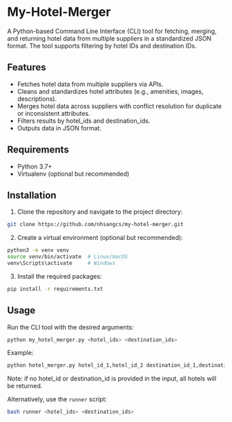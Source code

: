# My-Hotel-Merger
A Python-based Command Line Interface (CLI) tool for fetching, merging, and returning hotel data from multiple suppliers in a standardized JSON format. The tool supports filtering by hotel IDs and destination IDs.

## Features
- Fetches hotel data from multiple suppliers via APIs.
- Cleans and standardizes hotel attributes (e.g., amenities, images, descriptions).
- Merges hotel data across suppliers with conflict resolution for duplicate or inconsistent attributes.
- Filters results by hotel_ids and destination_ids.
- Outputs data in JSON format.

## Requirements
- Python 3.7+
- Virtualenv (optional but recommended)

## Installation
1. Clone the repository and navigate to the project directory:
```bash
git clone https://github.com/nhsangcs/my-hotel-merger.git
```

2. Create a virtual environment (optional but recommended):
```bash
python3 -m venv venv
source venv/bin/activate  # Linux/macOS
venv\Scripts\activate     # Windows
```

3. Install the required packages:
```bash
pip install -r requirements.txt
```

## Usage
Run the CLI tool with the desired arguments:
```bash
python my_hotel_merger.py <hotel_ids> <destination_ids>
```

Example:
```bash
python hotel_merger.py hotel_id_1,hotel_id_2 destination_id_1,destination_id_2
```

Note: if no hotel_id or destination_id is provided in the input, all hotels will be returned.

Alternatively, use the `runner` script:
```bash
bash runner <hotel_ids> <destination_ids>
```


